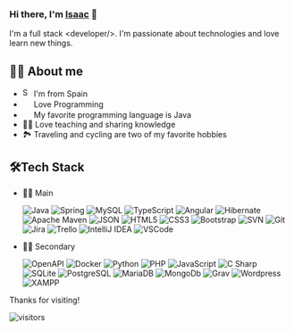 ### Hi there, I'm [Isaac][website] 👋

I'm a full stack \<developer/>. I'm passionate about technologies and love learn new things.

## 👩‍💻 About me
* <img width="16" src="https://www.flaticon.com/svg/static/icons/svg/197/197593.svg" alt="Spain" /> I'm from Spain
* <img width="16" src="https://about.gitlab.com/images/blogimages/GitLab-Dev.png" alt="" /> Love Programming
* <img width="16" src="https://cdn3.iconfinder.com/data/icons/logos-and-brands-adobe/512/181_Java-512.png" alt="" /> My favorite programming language is Java
* 👩‍🏫 Love teaching and sharing knowledge
* 🏞️ Traveling and cycling are two of my favorite hobbies

## 🛠️Tech Stack

- 👩‍💻 Main

  ![Java](http://img.shields.io/badge/-Java-eee?style=flat-square&logo=java&logoColor=007396)
  ![Spring](http://img.shields.io/badge/-Spring-eee?style=flat-square&logo=spring&logoColor=6DB33F)
  ![MySQL](http://img.shields.io/badge/-MySQL-eee?style=flat-square&logo=mysql&logoColor=#4479A1)
  ![TypeScript](https://img.shields.io/badge/-TypeScript-eee?style=flat-square&logo=typescript&logoColor=3178C6)
  ![Angular](https://img.shields.io/badge/-Angular-EEE?style=flat-square&logo=angular&logoColor=DD0031)
  ![Hibernate](http://img.shields.io/badge/-Hibernate-eee?style=flat-square&logo=hibernate&logoColor=59666C)
  ![Apache Maven](http://img.shields.io/badge/-Maven-eee?style=flat-square&logo=apache-maven&logoColor=C71A36)
  ![JSON](http://img.shields.io/badge/-JSON-eee?style=flat-square&logo=json&logoColor=000000)
  ![HTML5](http://img.shields.io/badge/-HTML5-eee?style=flat-square&logo=html5&logoColor=E34F26)
  ![CSS3](https://img.shields.io/badge/-CSS3-eee?style=flat-square&logo=css3&logoColor=CC6699)
  ![Bootstrap](http://img.shields.io/badge/-Bootstrap-eee?style=flat-square&logo=bootstrap&logoColor=7952B3)
  ![SVN](http://img.shields.io/badge/-Subversion-eee?style=flat-square&logo=subversion&logoColor=2496ED)
  ![Git](http://img.shields.io/badge/-Git-eee?style=flat-square&logo=git&logoColor=809CC9)
  ![Jira](http://img.shields.io/badge/-Jira-eee?style=flat-square&logo=jira&logoColor=0052CC)
  ![Trello](http://img.shields.io/badge/-Trello-eee?style=flat-square&logo=trello&logoColor=0052CC)
  ![IntelliJ IDEA](http://img.shields.io/badge/-IntelliJ%20IDEA-eee?style=flat-square&logo=intellij-idea&logoColor=000000)
  ![VSCode](http://img.shields.io/badge/-VSCode-eee?style=flat-square&logo=visual-studio-code&logoColor=007ACC)

- 👩‍💻 Secondary

  ![OpenAPI](http://img.shields.io/badge/-OpenAPI-eee?style=flat-square&logo=openapi-initiative&logoColor=6BA539)
  ![Docker](http://img.shields.io/badge/-Docker-eee?style=flat-square&logo=docker&logoColor=2496ED)
  ![Python](http://img.shields.io/badge/-Python-eee?style=flat-square&logo=python&logoColor=3776AB)
  ![PHP](http://img.shields.io/badge/-PHP-eee?style=flat-square&logo=php&logoColor=777BB4)
  ![JavaScript](https://img.shields.io/badge/-JavaScript-eee?style=flat-square&logo=javascript&logoColor=F7DF1E)
  ![C Sharp](https://img.shields.io/badge/-C%20Sharp-eee?style=flat-square&logo=c-sharp&logoColor=239120)
  ![SQLite](https://img.shields.io/badge/-SQLite-eee?style=flat-square&logo=sqlite&logoColor=003B57)
  ![PostgreSQL](https://img.shields.io/badge/-PostgreSQL-eee?style=flat-square&logo=postgresql&logoColor=336791)
  ![MariaDB](https://img.shields.io/badge/-MariaDB-eee?style=flat-square&logo=mariadb&logoColor=003545)
  ![MongoDb](https://img.shields.io/badge/-MongoDb-eee?style=flat-square&logo=mongodb&logoColor=47A248)
  ![Grav](http://img.shields.io/badge/-Grav-eee?style=flat-square&logo=grav&logoColor=221E1F)
  ![Wordpress](http://img.shields.io/badge/-Wordpress-eee?style=flat-square&logo=wordpress&logoColor=21759B)
  ![XAMPP](http://img.shields.io/badge/-XAMPP-eee?style=flat-square&logo=xampp&logoColor=FB7A24)

<!--

- 🔭 I’m currently working on ...
- 🌱 I’m currently learning ...
- 👯 I’m looking to collaborate on ...
- 🤔 I’m looking for help with ...
- 💬 Ask me about ...
- 📫 How to reach me: ...
- 😄 Pronouns: ...
- ⚡ Fun fact: ...
-->

Thanks for visiting!

![visitors](https://visitor-badge.glitch.me/badge?page_id=igarciadeva/igarciadeva)

[website]: https://isaacgarciasanchez.es

